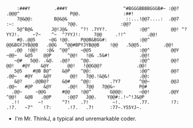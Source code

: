         :###Y         .###Y                     ^#BGGGBBBBGGGB#~ :@@?            .@@@^                   P@@.                :##!           
        7@&@@:        B@&@&                      ::...!@@7....:  .@@7             :~:                    ?@@.                :@@?           
        5@^B@&       J@!J@&     ^?! .7YY?.            :@@^        @@! ^?YYJ!.     ~7~    ^~  ^?YYJ!:     7@@     .!!^        .@@!           
        #@..@@5     ~@G !@@.    P@@B&BGG#:            :@@^        @@&BGYJYB@@B   .@@G   ^@@#BPYJYB@@B    !@@   .5@@5.        .@@!           
       .@@  !@@!   :@&  ^@@^    ~@@5                  :@@^        @@Y      ~@@~   &@5    @@P      ^@@!   !@& .5&#!           .@@!           
       ~@#   5@@. .&@.  .@@?    ^@@.                  :@@^        @@?       @@!   #@Y    &@Y       @@!   !@@G@@?             .@@!           
       5@5    #@B B@^    &@P    ^@@:                  :@@^        @@?      .@@~   #@Y    &@Y       @@!   7@@.!&@&!           .@@:           
       &@?    .@@B@?     &@#    ^@@:       .?Y7       ^@@~        @@J      .@@~   #@P    &@Y      .@@!   7@@   7@@&~         P@#            
      .@@~     ~@@G      #@@    !@@^       G@@@:      ~@@!       .@@Y      ^@@!   &@B   .@@P      :@@7   J@@.    Y@@#:.!~^!J&@P             
      .!!       ~!       ^7!    .7!         ~!.       .77.        !7:      .!7.   ~7^    !7:      .!7.   .7!      :77~.Y55YJ~.         
                                                                                                                                                      
- I'm Mr. ThinkJ, a typical and unremarkable coder.

<!---
MrThinkJ/MrThinkJ is a ✨ special ✨ repository because its `README.md` (this file) appears on your GitHub profile.
You can click the Preview link to take a look at your changes.
--->
